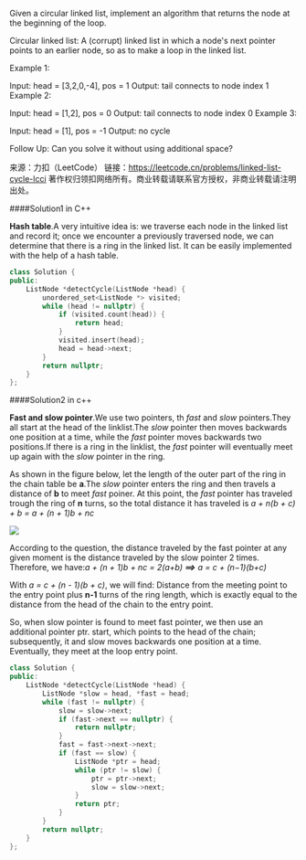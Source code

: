 Given a circular linked list, implement an algorithm that returns the node at the beginning of the loop.

Circular linked list: A (corrupt) linked list in which a node's next pointer points to an earlier node, so as to make a loop in the linked list.

Example 1:

Input: head = [3,2,0,-4], pos = 1
Output: tail connects to node index 1
Example 2:

Input: head = [1,2], pos = 0
Output: tail connects to node index 0
Example 3:

Input: head = [1], pos = -1
Output: no cycle

Follow Up:
Can you solve it without using additional space?

来源：力扣（LeetCode）
链接：https://leetcode.cn/problems/linked-list-cycle-lcci
著作权归领扣网络所有。商业转载请联系官方授权，非商业转载请注明出处。

####Solution1 in C++

**Hash table**.A very intuitive idea is: we traverse each node in the linked list and record it; once we encounter a previously traversed node, we can determine that there is a ring in the linked list. It can be easily implemented with the help of a hash table.

```c++
class Solution {
public:
    ListNode *detectCycle(ListNode *head) {
        unordered_set<ListNode *> visited;
        while (head != nullptr) {
            if (visited.count(head)) {
                return head;
            }
            visited.insert(head);
            head = head->next;
        }
        return nullptr;
    }
};
```

####Solution2 in c++

**Fast and slow pointer**.We use two pointers, th *fast* and *slow* pointers.They all start at the head of the linklist.The *slow* pointer then moves backwards one position at a time, while the *fast* pointer moves backwards two positions.If there is a ring in the linklist, the *fast* pointer will eventually meet up again with the *slow* pointer in the ring.

As shown in the figure below, let the length of the outer part of the ring in the chain table be **a**.The *slow* pointer enters the ring and then travels a distance of **b** to meet *fast* poiner. At this point, the *fast* pointer has traveled trough the ring of **n** turns, so the total distance it has traveled is *a + n(b + c) + b = a + (n + 1)b + nc*

![](https://assets.leetcode-cn.com/solution-static/jindian_02.08/jindian_02.08.png)

According to the question, the distance traveled by the fast pointer at any given moment is the distance traveled by the slow pointer 2 times. Therefore, we have:*a + (n + 1)b + nc = 2(a+b) **⟹** a = c + (n−1)(b+c)*

With *a = c + (n - 1)(b + c)*, we will find:  Distance from the meeting point to the entry point plus **n-1** turns of the ring length, which is exactly equal to the distance from the head of the chain to the entry point.

So, when slow pointer is found to meet fast pointer, we then use an additional pointer ptr. start, which points to the head of the chain; subsequently, it and slow moves backwards one position at a time. Eventually, they meet at the loop entry point.


```c++
class Solution {
public:
    ListNode *detectCycle(ListNode *head) {
        ListNode *slow = head, *fast = head;
        while (fast != nullptr) {
            slow = slow->next;
            if (fast->next == nullptr) {
                return nullptr;
            }
            fast = fast->next->next;
            if (fast == slow) {
                ListNode *ptr = head;
                while (ptr != slow) {
                    ptr = ptr->next;
                    slow = slow->next;
                }
                return ptr;
            }
        }
        return nullptr;
    }
};
```